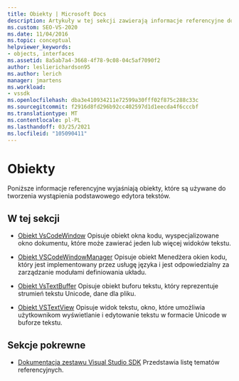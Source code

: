 ```yaml
---
title: Obiekty | Microsoft Docs
description: Artykuły w tej sekcji zawierają informacje referencyjne dotyczące obiektów, które są używane do tworzenia wystąpienia podstawowego edytora tekstów w zestawie SDK programu Visual Studio.
ms.custom: SEO-VS-2020
ms.date: 11/04/2016
ms.topic: conceptual
helpviewer_keywords:
- objects, interfaces
ms.assetid: 8a5ab7a4-3668-4f78-9c08-04c5af7090f2
author: leslierichardson95
ms.author: lerich
manager: jmartens
ms.workload:
- vssdk
ms.openlocfilehash: dba3e410934211e72599a30fff02f875c288c33c
ms.sourcegitcommit: f2916d8fd296b92cc402597d1d1eecda4f6cccbf
ms.translationtype: MT
ms.contentlocale: pl-PL
ms.lasthandoff: 03/25/2021
ms.locfileid: "105090411"
---
```

# <a name="objects"></a>Obiekty
Poniższe informacje referencyjne wyjaśniają obiekty, które są używane do tworzenia wystąpienia podstawowego edytora tekstów.

## <a name="in-this-section"></a>W tej sekcji
- [Obiekt VsCodeWindow](../extensibility/vscodewindow-object.md) Opisuje obiekt okna kodu, wyspecjalizowane okno dokumentu, które może zawierać jeden lub więcej widoków tekstu.

- [Obiekt VSCodeWindowManager](../extensibility/vscodewindowmanager-object.md) Opisuje obiekt Menedżera okien kodu, który jest implementowany przez usługę języka i jest odpowiedzialny za zarządzanie modułami definiowania układu.

- [Obiekt VsTextBuffer](../extensibility/vstextbuffer-object.md) Opisuje obiekt buforu tekstu, który reprezentuje strumień tekstu Unicode, dane dla pliku.

- [Obiekt VSTextView](../extensibility/vstextview-object.md) Opisuje widok tekstu, okno, które umożliwia użytkownikom wyświetlanie i edytowanie tekstu w formacie Unicode w buforze tekstu.

## <a name="related-sections"></a>Sekcje pokrewne
- [Dokumentacja zestawu Visual Studio SDK](../extensibility/visual-studio-sdk-reference.md) Przedstawia listę tematów referencyjnych.
